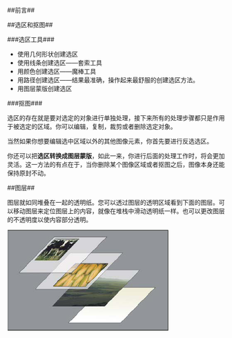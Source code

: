 ##前言##

##选区和抠图##

###选区工具###

+	使用几何形状创建选区
+	使用线条创建选区——套索工具
+	用颜色创建选区——魔棒工具
+	用路径创建选区——结果最准确，操作起来最舒服的创建选区方法。
+	用图层蒙版创建选区

###抠图###

选区的存在就是要对选定的对象进行单独处理，接下来所有的处理步骤都只是作用于被选定的区域。你可以编辑，复制，裁剪或者删除选定对象。

当然如果你想要编辑选中区域以外的其他图像元素，你首先要进行反选选区。

你还可以把**选区转换成图层蒙版**，如此一来，你进行后面的处理工作时，将会更加灵活。这一方法的有点在于，当你删除某个图像区域或者抠图之后，图像本身还能保持原封不动。

##图层##

图层就如同堆叠在一起的透明纸。您可以透过图层的透明区域看到下面的图层。可以移动图层来定位图层上的内容，就像在堆栈中滑动透明纸一样。也可以更改图层的不透明度以使内容部分透明。

![图层原理](./layer.png)

